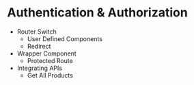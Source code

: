 # Authentication & Authorization

- Router Switch
  - User Defined Components
  - Redirect
- Wrapper Component
  - Protected Route
- Integrating APIs
  - Get All Products

